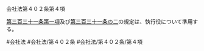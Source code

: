 会社法第４０２条第４項

[第三百三十一条第一項](会社法＿＿＿＿第３３１条第１項)及び[第三百三十一条の二](会社法＿＿＿＿第３３１条の２)の規定は、執行役について準用する。

#会社法
#会社法/第４０２条
#会社法/第４０２条/第４項
